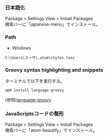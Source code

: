 ### 日本語化
Package > Settings View > Install Packages  
検索バーに「japanese-menu」でインストール。

### Path

* Windows
```
C:\Users\ユーザ\.atom\styles.less
```
### Groovy syntax highlighting and snippets
ターミナルで以下を実行する。

```shell
apm install language-groovy
```
(参照)[language-groovy](https://atom.io/packages/language-groovy)

### JavaScriptsコードの整形
Package > Settings View > Install Packages  
検索バーに「atom-beautify」でインストール。
